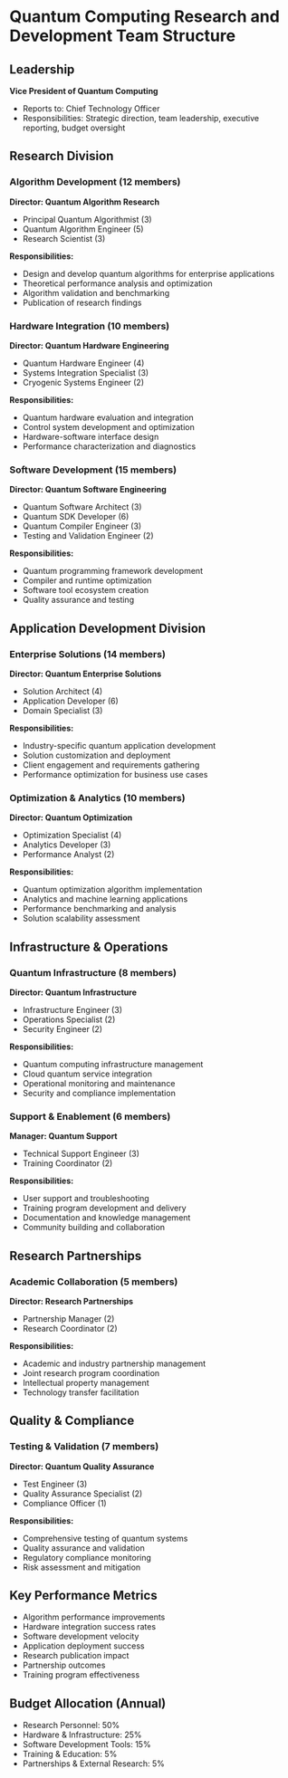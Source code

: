 # Quantum Computing Research and Development Team Structure

## Leadership
**Vice President of Quantum Computing**
- Reports to: Chief Technology Officer
- Responsibilities: Strategic direction, team leadership, executive reporting, budget oversight

## Research Division

### Algorithm Development (12 members)
**Director: Quantum Algorithm Research**
- Principal Quantum Algorithmist (3)
- Quantum Algorithm Engineer (5)
- Research Scientist (3)

**Responsibilities:**
- Design and develop quantum algorithms for enterprise applications
- Theoretical performance analysis and optimization
- Algorithm validation and benchmarking
- Publication of research findings

### Hardware Integration (10 members)
**Director: Quantum Hardware Engineering**
- Quantum Hardware Engineer (4)
- Systems Integration Specialist (3)
- Cryogenic Systems Engineer (2)

**Responsibilities:**
- Quantum hardware evaluation and integration
- Control system development and optimization
- Hardware-software interface design
- Performance characterization and diagnostics

### Software Development (15 members)
**Director: Quantum Software Engineering**
- Quantum Software Architect (3)
- Quantum SDK Developer (6)
- Quantum Compiler Engineer (3)
- Testing and Validation Engineer (2)

**Responsibilities:**
- Quantum programming framework development
- Compiler and runtime optimization
- Software tool ecosystem creation
- Quality assurance and testing

## Application Development Division

### Enterprise Solutions (14 members)
**Director: Quantum Enterprise Solutions**
- Solution Architect (4)
- Application Developer (6)
- Domain Specialist (3)

**Responsibilities:**
- Industry-specific quantum application development
- Solution customization and deployment
- Client engagement and requirements gathering
- Performance optimization for business use cases

### Optimization & Analytics (10 members)
**Director: Quantum Optimization**
- Optimization Specialist (4)
- Analytics Developer (3)
- Performance Analyst (2)

**Responsibilities:**
- Quantum optimization algorithm implementation
- Analytics and machine learning applications
- Performance benchmarking and analysis
- Solution scalability assessment

## Infrastructure & Operations

### Quantum Infrastructure (8 members)
**Director: Quantum Infrastructure**
- Infrastructure Engineer (3)
- Operations Specialist (2)
- Security Engineer (2)

**Responsibilities:**
- Quantum computing infrastructure management
- Cloud quantum service integration
- Operational monitoring and maintenance
- Security and compliance implementation

### Support & Enablement (6 members)
**Manager: Quantum Support**
- Technical Support Engineer (3)
- Training Coordinator (2)

**Responsibilities:**
- User support and troubleshooting
- Training program development and delivery
- Documentation and knowledge management
- Community building and collaboration

## Research Partnerships

### Academic Collaboration (5 members)
**Director: Research Partnerships**
- Partnership Manager (2)
- Research Coordinator (2)

**Responsibilities:**
- Academic and industry partnership management
- Joint research program coordination
- Intellectual property management
- Technology transfer facilitation

## Quality & Compliance

### Testing & Validation (7 members)
**Director: Quantum Quality Assurance**
- Test Engineer (3)
- Quality Assurance Specialist (2)
- Compliance Officer (1)

**Responsibilities:**
- Comprehensive testing of quantum systems
- Quality assurance and validation
- Regulatory compliance monitoring
- Risk assessment and mitigation

## Key Performance Metrics
- Algorithm performance improvements
- Hardware integration success rates
- Software development velocity
- Application deployment success
- Research publication impact
- Partnership outcomes
- Training program effectiveness

## Budget Allocation (Annual)
- Research Personnel: 50%
- Hardware & Infrastructure: 25%
- Software Development Tools: 15%
- Training & Education: 5%
- Partnerships & External Research: 5%
